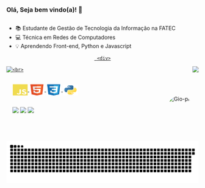 ### Olá, Seja bem vindo(a)! 💜
##
- 📚 Estudante de Gestão de Tecnologia da Informação na FATEC
- 💻 Técnica em Redes de Computadores
- 💡 Aprendendo Front-end, Python e Javascript
<div align="center">
  <a href="https://github.com/Giovanna-MM">
    
     <div>
  <img align= "left" height="120em" src="https://github-readme-stats.vercel.app/api?username=Giovanna-MM&show_icons=true&theme=nightowl&include_all_commits=true&count_private=true"/>
  </div>
  
  <div>
  <img align="right" height="120em" src="https://github-readme-stats.vercel.app/api/top-langs/?username=Giovanna-MM&layout=compact&langs_count=7&theme=nightowl"/>
  </div>
  
    <br>
 
</div>
  <div style="display: inline_block"><br>
  <img align="center" alt="Rafa-Js" height="30" width="40" src="https://raw.githubusercontent.com/devicons/devicon/master/icons/javascript/javascript-plain.svg">
  <img align="center" alt="Rafa-HTML" height="30" width="40" src="https://raw.githubusercontent.com/devicons/devicon/master/icons/html5/html5-original.svg">
  <img align="center" alt="Rafa-CSS" height="30" width="40" src="https://raw.githubusercontent.com/devicons/devicon/master/icons/css3/css3-original.svg">
  <img align="center" alt="Rafa-Python" height="30" width="40" src="https://raw.githubusercontent.com/devicons/devicon/master/icons/python/python-original.svg">
    </div>
 
  </div>
  <img align="right" alt="Gio-pic" height="120" style="border-radius:50px;"src="https://media.discordapp.net/attachments/736371468123897926/903124033749520384/112842_Tfs1uev5.png?width=676&height=676">
</div>
  
  ##
  
</div>
<a href="https://instagram.com/_giovanna_mm" target="_blank"><img src="https://img.shields.io/badge/-Instagram-%23E4405F?style=for-the-badge&logo=instagram&logoColor=white" target="_blank"></a>
   <a href = "mailto:giovannamirandamartinho@gmail.com"><img src="https://img.shields.io/badge/-Gmail-%23333?style=for-the-badge&logo=gmail&logoColor=white" target="_blank"></a>
 <a href="http://linkedin.com/in/giovanna-miranda-martinho-65abb4214" target="_blank"><img src="https://img.shields.io/badge/-LinkedIn-%230077B5?style=for-the-badge&logo=linkedin&logoColor=white" target="_blank"></a> 
 
 ![Snake animation](https://github.com/Giovanna-MM/Giovanna-MM/blob/output/github-contribution-grid-snake.svg)
 
</div>
